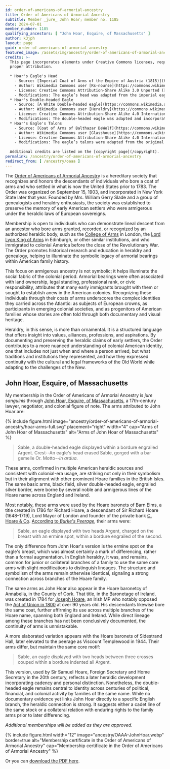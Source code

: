 ```yaml
---
id: order-of-americans-of-armorial-ancestry
title: Order of Americans of Armorial Ancestry
subtitle: Member _jure_ John Hoar; member no. 1185
date: 2024-07-01
member_number: 1185
qualifying_ancestors: [ "John Hoar, Esquire, of Massachusetts" ]
author: k3jph
layout: page
guid: order-of-americans-of-armorial-ancestry
featured_image: /assets/img/ancestry/order-of-americans-of-armorial-ancestry.webp
credits: >-
  This page incorporates elements under Creative Commons licenses, requiring
  proper attribution.
  
  * Hoar's Eagle's Head
    - Source: [Imperial Coat of Arms of the Empire of Austria (1815)](https://commons.wikimedia.org/wiki/File:Imperial_Coat_of_Arms_of_the_Empire_of_Austria_(1815).svg)
    - Author: Wikimedia Commons user [Rs-nourse](https://commons.wikimedia.org/wiki/User:Rs-nourse)
    - License: Creative Commons Attribution-Share Alike 3.0 Unported ([CC BY-SA 3.0](https://creativecommons.org/licenses/by-sa/3.0/))
    - Modifications: The eagle’s head was adapted from the imperial eagle and incorporated into the coat of arms displayed on this site.
  * Hoar's Double-Headed Eagle
    - Source: [A White Double-headed eagle](https://commons.wikimedia.org/wiki/File:A_White_Double-headed_eagle.svg)
    - Author: Wikimedia Commons user [Heraldry](https://commons.wikimedia.org/wiki/User:Heraldry)
    - License: Creative Commons Attribution-Share Alike 4.0 International ([CC BY-SA 4.0](https://creativecommons.org/licenses/by-sa/4.0/))
    - Modifications: The double-headed eagle was adapted and incorporated into the coat of arms displayed on this site.
  * Hoar's Eagle's Talons
    - Source: [Coat of Arms of Balthazar DeWolf](https://commons.wikimedia.org/wiki/File:Coat_of_Arms_of_Balthazar_DeWolf.svg)
    - Author: Wikimedia Commons user [Glasshouse](https://commons.wikimedia.org/wiki/User:Glasshouse)
    - License: Creative Commons Attribution-Share Alike 4.0 International ([CC BY-SA 4.0](https://creativecommons.org/licenses/by-sa/4.0/))
    - Modifications: The eagle’s talons were adapted from the original arms and incorporated into the coat of arms displayed on this site.
      
  Additional credits are listed on the [copyright page](/copyright).
permalink: /ancestry/order-of-americans-of-armorial-ancestry
redirect_from: [ /ancestry/oaaa ]
---
```


The [Order of Americans of Armorial Ancestry](https://www.armorialancestry.org/)
is a hereditary society that recognizes and honors the descendants of
individuals who bore a coat of arms and who settled in what is now the United
States prior to 1783. The Order was organized on September 15, 1903, and
incorporated in New York State later that year. Founded by Mrs. William Gerry
Slade and a group of genealogists and heraldry enthusiasts, the society was
established to preserve the memory of early American settlers who were
armigerous under the heraldic laws of European sovereigns.

Membership is open to individuals who can demonstrate lineal descent from an
ancestor who bore arms granted, recorded, or recognized by an authorized
heraldic body, such as the [College of
Arms](https://www.college-of-arms.gov.uk/) in London, the [Lord Lyon King of
Arms](https://courtofthelordlyon.scot/) in Edinburgh, or other similar
institutions, and who immigrated to colonial America before the close of the
Revolutionary War. The Order promotes historical research and education in
heraldry and genealogy, helping to illuminate the symbolic legacy of armorial
bearings within American family history.

This focus on armigerous ancestry is not symbolic; it helps illuminate the
social fabric of the colonial period. Armorial bearings were often associated
with land ownership, legal standing, professional rank, or civic responsibility,
attributes that many early immigrants brought with them or sought to establish
anew in the American colonies. Recognizing these individuals through their coats
of arms underscores the complex identities they carried across the Atlantic: as
subjects of European crowns, as participants in emerging colonial societies, and
as progenitors of American families whose stories are often told through both
documentary and visual heritage.

Heraldry, in this sense, is more than ornamental. It is a structured language
that offers insight into values, alliances, professions, and aspirations. By
documenting and preserving the heraldic claims of early settlers, the Order
contributes to a more nuanced understanding of colonial American identity, one
that includes not just when and where a person arrived, but what traditions and
institutions they represented, and how they expressed continuity with the
cultural and legal frameworks of the Old World while adapting to the challenges
of the New.

##  John Hoar, Esquire, of Massachusetts

My membership in the Order of Americans of Armorial Ancestry is _jure sanguinis_
through [John Hoar, Esquire, of Massachusetts](https://www.wikitree.com/wiki/Hoar-9), a
17th-century lawyer, negotiator, and colonial figure of note.  The arms
attributed to John Hoar are:

{% include figure.html
    image="ancestry/order-of-americans-of-armorial-ancestry/hoar-arms-full.svg" 
    placement="right" width="4"
    cap="Arms of John Hoar of Massachusetts"
    alt="Arms of John Hoar of Massachusetts" %}

> Sable, a double-headed eagle displayed within a bordure engrailed Argent.
> Crest--An eagle's head erased Sable, gorged with a bar gemelle Or.  Motto--_In
> ardua_.

These arms, confirmed in multiple American heraldic sources and consistent with
colonial-era usage, are striking not only in their symbolism but in their
alignment with other prominent Hoare families in the British Isles. The same
basic arms, black field, silver double-headed eagle, engrailed silver border,
were borne by several noble and armigerous lines of the Hoare name across
England and Ireland.

Most notably, these arms were used by the Hoare baronets of Barn Elms, a title
created in 1786 for Richard Hoare, a descendant of Sir Richard Hoare
(1648–1719), Lord Mayor of London and founder of the private bank [C. Hoare &
Co](https://www.hoaresbank.co.uk/).  [According to _Burke's
Peerage_](https://archive.org/details/generalarmoryofe00burk/page/494/mode/1up),
their arms were:

> Sable, an eagle displayed with two heads Argent, charged on the breast with an
> ermine spot, within a bordure engrailed of the second.

The only difference from John Hoar's version is the ermine spot on the eagle's
breast, which was almost certainly a mark of differencing, rather than a formal
augmentation. In English heraldry, it was, and remains, common for junior or
collateral branches of a family to use the same core arms with slight
modifications to distinguish lineages. The structure and symbolism of the arms
remain otherwise identical, signaling a strong connection across branches of the
Hoare family.

The same arms as John Hoar also appear in the Hoare baronetcy of Annabella, in
the County of Cork. That title, in the Baronetage of Ireland, was created in
1784 for [Joseph
Hoare](https://en.wikipedia.org/wiki/Sir_Joseph_Hoare,_1st_Baronet), an Irish MP
who notably opposed the [Act of Union in
1800](https://www.parliament.uk/about/living-heritage/evolutionofparliament/legislativescrutiny/parliamentandireland/collections/ireland/act-of-union-1800/)
at over 90 years old. His descendants likewise bore the same coat, further
affirming its use across multiple branches of the Hoare name, spanning both
England and Ireland. While direct lineage among these branches has not been
conclusively documented, the continuity of arms is unmistakable.

A more elaborated variation appears with the Hoare baronets of Sidestrand Hall,
later elevated to the peerage as Viscount Templewood in 1944. Their arms differ,
but maintain the same core motif:

> Sable, an eagle displayed with two heads between three crosses couped within a
> bordure indented all Argent.

This version, used by Sir Samuel Hoare, Foreign Secretary and Home Secretary in
the 20th century, reflects a later heraldic development incorporating cadency
and personal distinction. Nonetheless, the double-headed eagle remains central
to identity across centuries of political, financial, and colonial activity by
families of the same name.  While no documentary evidence yet links John Hoar
directly to a specific English branch, the heraldic connection is strong. It
suggests either a cadet line of the same stock or a collateral relation with
enduring rights to the family arms prior to later differencing.

*Additional memberships will be added as they are approved.*

{% include figure.html width="12"
   image="ancestry/OAAA-JohnHoar.webp" border=true
   alt="Membership certificate in the Order of Americans of Armorial Ancestry"
   cap="Membership certificate in the Order of Americans of Armorial Ancestry" %}
   
Or you can [download the PDF here](/assets/docs/ancestry/OAAA-JohnHoar.pdf).
